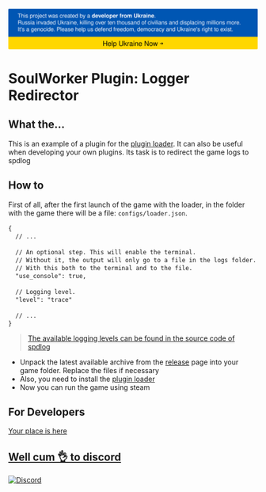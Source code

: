 [![Stand With Ukraine](https://raw.githubusercontent.com/vshymanskyy/StandWithUkraine/main/banner-direct-single.svg)](https://stand-with-ukraine.pp.ua)

# SoulWorker Plugin: Logger Redirector

## What the...

This is an example of a plugin for the [plugin loader](https://github.com/SoulWorkerResearch/swp-loader). It can also be useful when developing your own plugins. Its task is to redirect the game logs to spdlog

## How to

First of all, after the first launch of the game with the loader, in the folder with the game there will be a file: `configs/loader.json`.

```jsonc
{
  // ...

  // An optional step. This will enable the terminal.
  // Without it, the output will only go to a file in the logs folder.
  // With this both to the terminal and to the file.
  "use_console": true, 

  // Logging level.
  "level": "trace"

  // ...
}
```

> [The available logging levels can be found in the source code of spdlog](https://github.com/gabime/spdlog/blob/v1.x/include/spdlog/common.h#L244)

- Unpack the latest available archive from the [release](../../releases) page into your game folder. Replace the files if necessary
- Also, you need to install the [plugin loader](https://github.com/SoulWorkerResearch/swp-launcher)
- Now you can run the game using steam

## For Developers

[Your place is here](https://github.com/SoulWorkerResearch/swp-sdk)

## [Well cum 👌 to discord](http://discord.gg/SequFJP)

[![Discord](https://img.shields.io/discord/606442027873206292?style=flat-square)](http://discord.gg/SequFJP)
